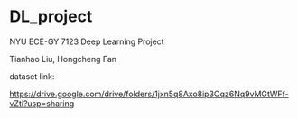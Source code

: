 # DL_project
NYU ECE-GY 7123 Deep Learning Project

Tianhao Liu, Hongcheng Fan

dataset link: 

https://drive.google.com/drive/folders/1jxn5q8Axo8ip3Oqz6Nq9vMGtWFf-vZti?usp=sharing
